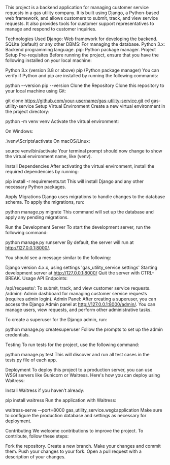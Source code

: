 This project is a backend application for managing customer service requests in a gas utility company. 
It is built using Django, a Python-based web framework, and allows customers to submit, track, and view service requests. 
It also provides tools for customer support representatives to manage and respond to customer inquiries.


Technologies Used
Django: Web framework for developing the backend.
SQLite (default) or any other DBMS: For managing the database.
Python 3.x: Backend programming language.
pip: Python package manager.
Project Setup
Pre-requisites
Before running the project, ensure that you have the following installed on your local machine:

Python 3.x (version 3.8 or above)
pip (Python package manager)
You can verify if Python and pip are installed by running the following commands:


python --version
pip --version
Clone the Repository
Clone this repository to your local machine using Git:


git clone https://github.com/your-username/gas-utility-service.git
cd gas-utility-service
Setup Virtual Environment
Create a new virtual environment in the project directory:


python -m venv venv
Activate the virtual environment:

On Windows:


.\venv\Scripts\activate
On macOS/Linux:


source venv/bin/activate
Your terminal prompt should now change to show the virtual environment name, like (venv).

Install Dependencies
After activating the virtual environment, install the required dependencies by running:


pip install -r requirements.txt
This will install Django and any other necessary Python packages.

Apply Migrations
Django uses migrations to handle changes to the database schema. To apply the migrations, run:


python manage.py migrate
This command will set up the database and apply any pending migrations.

Run the Development Server
To start the development server, run the following command:


python manage.py runserver
By default, the server will run at http://127.0.0.1:8000/.

You should see a message similar to the following:


Django version 4.x.x, using settings 'gas_utility_service.settings'
Starting development server at http://127.0.0.1:8000/
Quit the server with CTRL-BREAK.
Usage
API Endpoints:

/api/requests/: To submit, track, and view customer service requests.
/admin/: Admin dashboard for managing customer service requests (requires admin login).
Admin Panel: After creating a superuser, you can access the Django Admin panel at http://127.0.0.1:8000/admin/. You can manage users, view requests, and perform other administrative tasks.

To create a superuser for the Django admin, run:


python manage.py createsuperuser
Follow the prompts to set up the admin credentials.

Testing
To run tests for the project, use the following command:


python manage.py test
This will discover and run all test cases in the tests.py file of each app.

Deployment
To deploy this project to a production server, you can use WSGI servers like Gunicorn or Waitress. Here's how you can deploy using Waitress:

Install Waitress if you haven’t already:



pip install waitress
Run the application with Waitress:



waitress-serve --port=8000 gas_utility_service.wsgi:application
Make sure to configure the production database and settings as necessary for deployment.

Contributing
We welcome contributions to improve the project. To contribute, follow these steps:

Fork the repository.
Create a new branch.
Make your changes and commit them.
Push your changes to your fork.
Open a pull request with a description of your changes.
